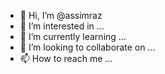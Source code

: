 - 👋 Hi, I’m @assimraz
- 👀 I’m interested in ...
- 🌱 I’m currently learning ...
- 💞️ I’m looking to collaborate on ...
- 📫 How to reach me ...

<!---
assimraz/assimraz is a ✨ special ✨ repository because its `README.md` (this file) appears on your GitHub profile.
You can click the Preview link to take a look at your changes.
--->
